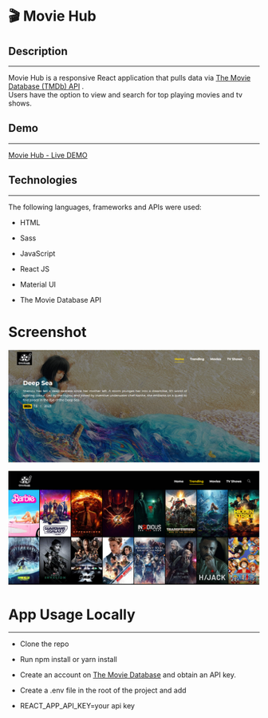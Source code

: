 # 🎬 Movie Hub

## Description

---

Movie Hub is a responsive React application that pulls data via [The Movie Database (TMDb) API](https://www.themoviedb.org/) .<br>
Users have the option to view and search for top playing movies and tv shows.

## Demo

---

[Movie Hub - Live DEMO](https://movie-hub.netlify.app/)

## Technologies

---

The following languages, frameworks and APIs were used:

- HTML

- Sass

- JavaScript

- React JS

- Material UI

- The Movie Database API

# Screenshot

![Home Page](/src/assets/homePage.PNG)

![Trending Page](/src/assets/trendingPage.PNG)

# App Usage Locally

---

- Clone the repo

- Run npm install or yarn install

- Create an account on [The Movie Database](https://www.themoviedb.org/) and obtain an API key.

- Create a .env file in the root of the project and add

* REACT_APP_API_KEY=your api key
